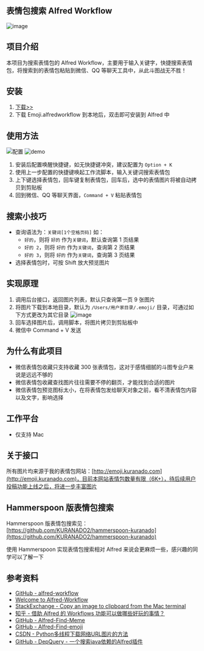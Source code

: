 ## 表情包搜索 Alfred Workflow

![image](./icon.png)

## 项目介绍

本项目为搜索表情包的 Alfred Workflow，主要用于输入关键字，快捷搜索表情包，将搜索到的表情包粘贴到微信、QQ 等聊天工具中，从此斗图战无不胜！

## 安装

1. [下载>>](https://github.com/homfen/emoji-alfredworkflow/raw/master/Emoji.alfredworkflow)
2. 下载 Emoji.alfredworkflow 到本地后，双击即可安装到 Alfred 中

## 使用方法

![配置](./images/config.png)
![demo](./images/demo.gif)

1. 安装后配置唤醒快捷键，如无快捷键冲突，建议配置为 `Option + K`
2. 使用上一步配置的快捷键唤起工作流脚本，输入关键词搜索表情包
3. 上下键选择表情包，回车键复制表情包，回车后，选中的表情图片将被自动拷贝到剪贴板
4. 回到微信、QQ 等聊天界面，`Command + V` 粘贴表情包

## 搜索小技巧

- 查询语法为：`关键词[1个空格页码]`
如：
    - `好的`，则将 `好的` 作为`关键词`，默认查询第 1 页结果
    - `好的 2`，则将 `好的` 作为`关键词`，查询第 2 页结果
    - `好的 3`，则将 `好的` 作为`关键词`，查询第 3 页结果
- 选择表情包时，可按 Shift 放大预览图片


## 实现原理

1. 调用后台接口，返回图片列表，默认只查询第一页 9 张图片
2. 将图片下载到本地目录，默认为 `/Users/用户家目录/.emoji/` 目录，可通过如下方式更改为其它目录
    ![image](./images/config-variables.png)
3. 回车选择图片后，调用脚本，将图片拷贝到剪贴板中
4. 微信中 Command + V 发送

## 为什么有此项目

- 微信表情包收藏只支持收藏 300 张表情包，这对于感情细腻的斗图专业户来说是远远不够的
- 微信表情包收藏查找图片往往需要不停的翻页，才能找到合适的图片
- 微信表情包预览图标太小，在将表情包发给聊天对象之前，看不清表情包内容以及文字，影响选择

## 工作平台

- 仅支持 Mac

## 关于接口

所有图片均来源于我的表情包网站：[http://emoji.kuranado.com](http://emoji.kuranado.com)，目前本网站表情包数量有限（6K+），待后续用户投稿功能上线之后，将进一步丰富图片

## Hammerspoon 版表情包搜索

Hammerspoon 版表情包搜索见：[https://github.com/KURANADO2/hammerspoon-kuranado](https://github.com/KURANADO2/hammerspoon-kuranado)

使用 Hammerspoon 实现表情包搜索相对 Alfred 来说会更麻烦一些，感兴趣的同学可以了解一下

## 参考资料

- [GitHub - alfred-workflow](https://github.com/deanishe/alfred-workflow)
- [Welcome to Alfred-Workflow](https://www.deanishe.net/alfred-workflow/index.html)
- [StackExchange - Copy an image to clipboard from the Mac terminal](https://superuser.com/questions/1132777/copy-an-image-to-clipboard-from-the-mac-terminal)
- [知乎 - 借助 Alfred 的 Workflows 功能可以做哪些好玩的事情？](https://www.zhihu.com/question/20656680)
- [GitHub - Alfred-Find-Meme](https://github.com/echo-cool/Alfred-Find-Meme)
- [GitHub - Alfred-Find-emoji](https://github.com/echo-cool/Alfred-Find-emoji)
- [CSDN - Python多线程下载网络URL图片的方法](https://blog.csdn.net/guyuealian/article/details/92084641)
- [GitHub - DepQuery - 一个搜索java依赖的Alfred插件](https://github.com/kiwiflydream/DepQuery)
